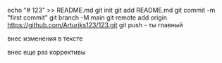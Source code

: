 echo "# 123" >> README.md 
git init 
git add README.md 
git commit -m "first commit" 
git branch -M main 
git remote add origin https://github.com/Arturiks123/123.git
 git push - ты главный


 внес изменения в тексте

 внес еще раз коррективы
